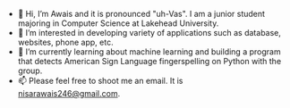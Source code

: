 - 👋 Hi, I’m Awais and it is pronounced "uh-Vas". I am a junior student majoring in Computer Science at Lakehead University. 
- 👀 I’m interested in developing variety of applications such as database, websites, phone app, etc.
- 🌱 I’m currently learning about machine learning and building a program that detects American Sign Language fingerspelling on Python with the group.
- 📫 Please feel free to shoot me an email. It is nisarawais246@gmail.com.

<!---
nisarawais/nisarawais is a ✨ special ✨ repository because its `README.md` (this file) appears on your GitHub profile.
You can click the Preview link to take a look at your changes.
--->
